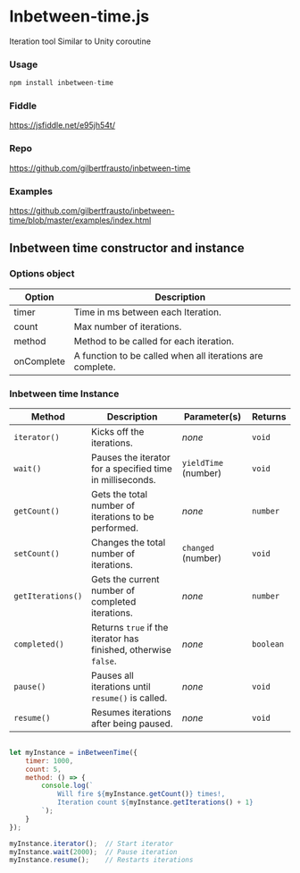 # Inbetween-time.js
Iteration tool Similar to Unity coroutine

### Usage
```javascript
npm install inbetween-time
```

### Fiddle
https://jsfiddle.net/e95jh54t/

### Repo
https://github.com/gilbertfrausto/inbetween-time

### Examples
https://github.com/gilbertfrausto/inbetween-time/blob/master/examples/index.html

## Inbetween time constructor and instance
### Options object

| Option | Description |
| ------ | ----------- |
| timer  | Time in ms between each Iteration. |
| count  | Max number of iterations. |
| method | Method to be called for each iteration. |
| onComplete | A function to be called when all iterations are complete. |

### Inbetween time Instance

| Method            | Description                                                     | Parameter(s)         | Returns   |
| ----------------- | --------------------------------------------------------------- | -------------------- | --------- |
| `iterator()`      | Kicks off the iterations.                                       | _none_               | `void`    |
| `wait()`          | Pauses the iterator for a specified time in milliseconds.       | `yieldTime` (number) | `void`    |
| `getCount()`      | Gets the total number of iterations to be performed.            | _none_               | `number`  |
| `setCount()`      | Changes the total number of iterations.                         | `changed` (number)   | `void`    |
| `getIterations()` | Gets the current number of completed iterations.                | _none_               | `number`  |
| `completed()`     | Returns `true` if the iterator has finished, otherwise `false`. | _none_               | `boolean` |
| `pause()`         | Pauses all iterations until `resume()` is called.               | _none_               | `void`    |
| `resume()`        | Resumes iterations after being paused.                          | _none_               | `void`    |

```javascript

let myInstance = inBetweenTime({
	timer: 1000,
	count: 5,
	method: () => {
		console.log(`
			Will fire ${myInstance.getCount()} times!,
			Iteration count ${myInstance.getIterations() + 1}
		`);
	}
});

myInstance.iterator();  // Start iterator
myInstance.wait(2000);  // Pause iteration
myInstance.resume();    // Restarts iterations
```
